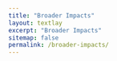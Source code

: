 ```yaml
---
title: "Broader Impacts"
layout: textlay
excerpt: "Broader Impacts"
sitemap: false
permalink: /broader-impacts/
---
```



